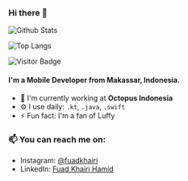 ### Hi there 👋

![Github Stats](https://github-readme-stats.vercel.app/api?username=fuadkhairi&count_private=true&show_icons=true&include_all_commits=true&hide=contribs,prs,issues,stars)

![Top Langs](https://github-readme-stats.vercel.app/api/top-langs/?username=fuadkhairi&langs_count=8&hide=TeX,Cuda&layout=compact)

![Visitor Badge](https://visitor-badge.laobi.icu/badge?page_id=fuadkhairi)

#### I'm a Mobile Developer from Makassar, Indonesia.

- 🏢 I'm currently working at **Octopus Indonesia**
- ⚙️ I use daily: `.kt`, `.java`, `.swift`
- ⚡️ Fun fact: I'm a fan of Luffy

### 📫 You can reach me on:
* Instagram: [@fuadkhairi](https://www.instagram.com/fuadkhairi/)
* LinkedIn: [Fuad Khairi Hamid](https://www.linkedin.com/in/fuadkhairi/)
